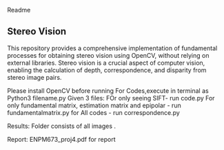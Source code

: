 Readme
## Stereo Vision 
This repository provides a comprehensive implementation of fundamental processes for obtaining stereo vision using OpenCV, without relying on external libraries. Stereo vision is a crucial aspect of computer vision, enabling the calculation of depth, correspondence, and disparity from stereo image pairs.

Please install OpenCV before running
For Codes,execute in terminal as Python3 filename.py
Given 3 files:
FOr only seeing SIFT- run code.py
For only fundamental matrix, estimation matrix and epipolar - run fundamentalmatrix.py
for All codes - run correspondence.py


Results:
Folder consists of all images .

Report:
ENPM673_proj4.pdf for report